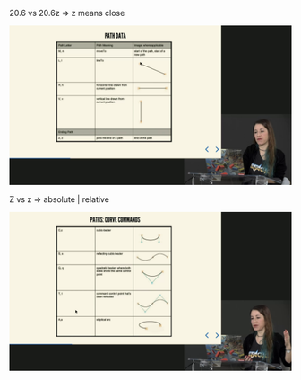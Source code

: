 20.6 vs 20.6z => z means close

![path data in svg ](./path-data.png)

Z vs z => absolute | relative

![path data in svg ](./curve-path.png)
